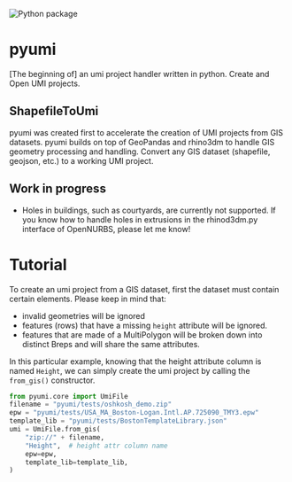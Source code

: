 ![Python package](https://github.com/samuelduchesne/pyumi/workflows/Python%20package/badge.svg?branch=master)

# pyumi

[The beginning of] an umi project handler written in python. Create and Open UMI projects.

## ShapefileToUmi

pyumi was created first to accelerate the creation of UMI projects from GIS datasets. pyumi builds on top of GeoPandas and rhino3dm to handle GIS geometry processing and handling. Convert any GIS dataset (shapefile, geojson, etc.) to a working UMI project. 

## Work in progress

- Holes in buildings, such as courtyards, are currently not supported. If you know how to handle holes in extrusions in the rhinod3dm.py interface of OpenNURBS, please let me know!


# Tutorial

To create an umi project from a GIS dataset, first the dataset must contain certain elements. Please keep in mind that:
- invalid geometries will be ignored
- features (rows) that have a missing `height` attribute will be ignored.
- features that are made of a MultiPolygon will be broken down into distinct Breps and will share the same attributes.

In this particular example, knowing that the height attribute column is named `Height`, we can simply create the umi project by calling the `from_gis()` constructor.

``` python
from pyumi.core import UmiFile
filename = "pyumi/tests/oshkosh_demo.zip"
epw = "pyumi/tests/USA_MA_Boston-Logan.Intl.AP.725090_TMY3.epw"
template_lib = "pyumi/tests/BostonTemplateLibrary.json"
umi = UmiFile.from_gis(
    "zip://" + filename,
    "Height",  # height attr column name
    epw=epw,
    template_lib=template_lib,
)
```
